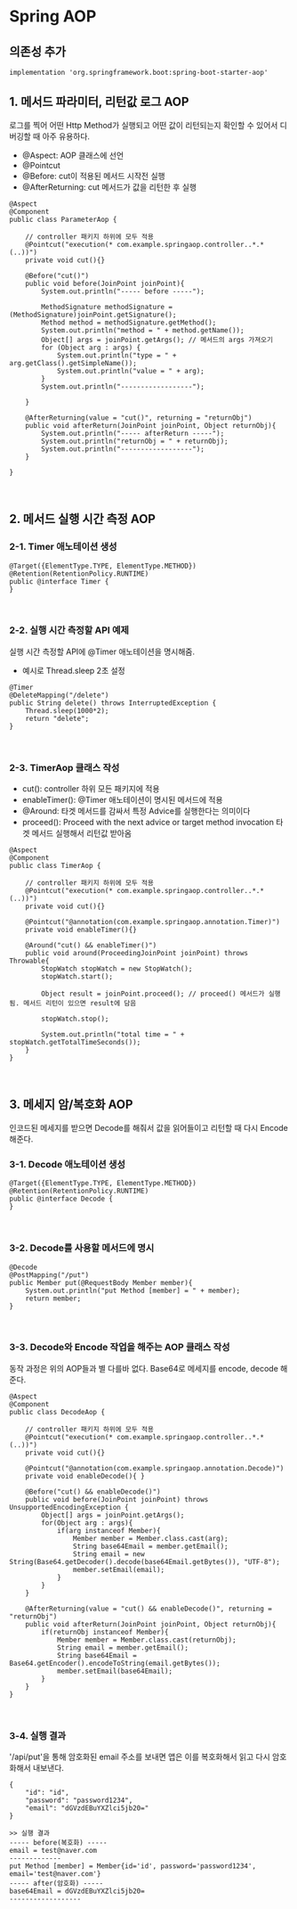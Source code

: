 # Spring AOP


## 의존성 추가
~~~
implementation 'org.springframework.boot:spring-boot-starter-aop'
~~~


## 1. 메서드 파라미터, 리턴값 로그 AOP
로그를 찍어 어떤 Http Method가 실행되고 어떤 값이 리턴되는지 확인할 수 있어서 디버깅할 때 아주 유용하다. 
- @Aspect: AOP 클래스에 선언
- @Pointcut
- @Before: cut이 적용된 메서드 시작전 실행 
- @AfterReturning: cut 메서드가 값을 리턴한 후 실행
~~~
@Aspect
@Component
public class ParameterAop {

	// controller 패키지 하위에 모두 적용
	@Pointcut("execution(* com.example.springaop.controller..*.*(..))")
	private void cut(){}

	@Before("cut()")
	public void before(JoinPoint joinPoint){
		System.out.println("----- before -----");

		MethodSignature methodSignature = (MethodSignature)joinPoint.getSignature();
		Method method = methodSignature.getMethod();
		System.out.println("method = " + method.getName());
		Object[] args = joinPoint.getArgs(); // 메서드의 args 가져오기
		for (Object arg : args) {
			System.out.println("type = " + arg.getClass().getSimpleName());
			System.out.println("value = " + arg);
		}
		System.out.println("------------------");

	}

	@AfterReturning(value = "cut()", returning = "returnObj")
	public void afterReturn(JoinPoint joinPoint, Object returnObj){
		System.out.println("----- afterReturn -----");
		System.out.println("returnObj = " + returnObj);
		System.out.println("------------------");
	}

}
~~~

<br>

## 2. 메서드 실행 시간 측정 AOP 
### 2-1. Timer 애노테이션 생성
~~~
@Target({ElementType.TYPE, ElementType.METHOD})
@Retention(RetentionPolicy.RUNTIME)
public @interface Timer {
}
~~~

<br>

### 2-2. 실행 시간 측정할 API 예제
실행 시간 측정할 API에 @Timer 애노테이션을 명시해줌.
- 예시로 Thread.sleep 2초 설정  
~~~
@Timer
@DeleteMapping("/delete")
public String delete() throws InterruptedException {
    Thread.sleep(1000*2);
    return "delete";
}
~~~

<br>

### 2-3. TimerAop 클래스 작성
- cut(): controller 하위 모든 패키지에 적용
- enableTimer(): @Timer 애노테이션이 명시된 메서드에 적용
- @Around: 타겟 메서드를 감싸서 특정 Advice를 실행한다는 의미이다 
- proceed(): Proceed with the next advice or target method invocation 타겟 메서드 실행해서 리턴값 받아옴 
~~~
@Aspect
@Component
public class TimerAop {

	// controller 패키지 하위에 모두 적용
	@Pointcut("execution(* com.example.springaop.controller..*.*(..))")
	private void cut(){}

	@Pointcut("@annotation(com.example.springaop.annotation.Timer)")
	private void enableTimer(){}

	@Around("cut() && enableTimer()")
	public void around(ProceedingJoinPoint joinPoint) throws Throwable{
		StopWatch stopWatch = new StopWatch();
		stopWatch.start();

		Object result = joinPoint.proceed(); // proceed() 메서드가 실행됨. 메서드 리턴이 있으면 result에 담음

		stopWatch.stop();

		System.out.println("total time = " + stopWatch.getTotalTimeSeconds());
	}
}
~~~

<br>

## 3. 메세지 암/복호화 AOP
인코드된 메세지를 받으면 Decode를 해줘서 값을 읽어들이고 리턴할 때 다시 Encode 해준다.

### 3-1. Decode 애노테이션 생성
~~~
@Target({ElementType.TYPE, ElementType.METHOD})
@Retention(RetentionPolicy.RUNTIME)
public @interface Decode {
}
~~~

<br>

### 3-2. Decode를 사용할 메서드에 명시
~~~
@Decode
@PostMapping("/put")
public Member put(@RequestBody Member member){
    System.out.println("put Method [member] = " + member);
    return member;
}
~~~

<br>

### 3-3. Decode와 Encode 작업을 해주는 AOP 클래스 작성
동작 과정은 위의 AOP들과 별 다를바 없다. Base64로 메세지를 encode, decode 해준다. 
~~~
@Aspect
@Component
public class DecodeAop {

	// controller 패키지 하위에 모두 적용
	@Pointcut("execution(* com.example.springaop.controller..*.*(..))")
	private void cut(){}

	@Pointcut("@annotation(com.example.springaop.annotation.Decode)")
	private void enableDecode(){ }

	@Before("cut() && enableDecode()")
	public void before(JoinPoint joinPoint) throws UnsupportedEncodingException {
		Object[] args = joinPoint.getArgs();
		for(Object arg : args){
			if(arg instanceof Member){
				Member member = Member.class.cast(arg);
				String base64Email = member.getEmail();
				String email = new String(Base64.getDecoder().decode(base64Email.getBytes()), "UTF-8");
				member.setEmail(email);
			}
		}
	}

	@AfterReturning(value = "cut() && enableDecode()", returning = "returnObj")
	public void afterReturn(JoinPoint joinPoint, Object returnObj){
		if(returnObj instanceof Member){
			Member member = Member.class.cast(returnObj);
			String email = member.getEmail();
			String base64Email = Base64.getEncoder().encodeToString(email.getBytes());
			member.setEmail(base64Email);
		}
	}
}
~~~

<br>

### 3-4. 실행 결과 
'/api/put'을 통해 암호화된 email 주소를 보내면 앱은 이를 복호화해서 읽고 다시 암호화해서 내보낸다. 
~~~
{
    "id": "id",
    "password": "password1234",
    "email": "dGVzdEBuYXZlci5jb20="
}

>> 실행 결과 
----- before(복호화) -----
email = test@naver.com
-------------
put Method [member] = Member{id='id', password='password1234', email='test@naver.com'}
----- after(암호화) -----
base64Email = dGVzdEBuYXZlci5jb20=
------------------
~~~
